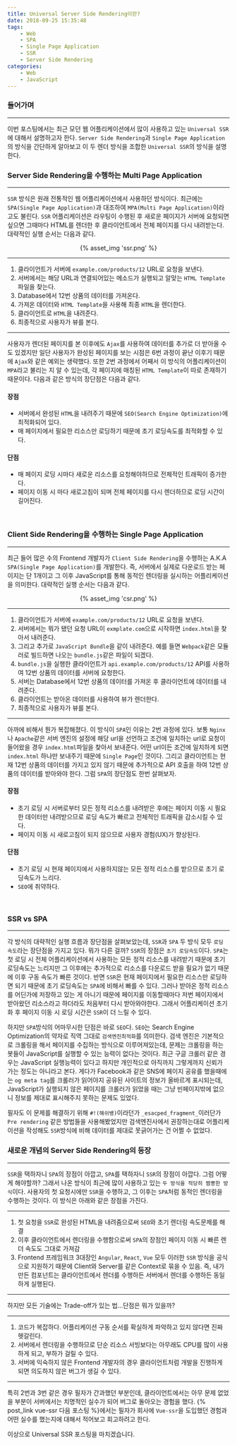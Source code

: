 ```yaml
---
title: Universal Server Side Rendering이란?
date: 2018-09-25 15:35:48
tags:
    - Web
    - SPA
    - Single Page Application
    - SSR
    - Server Side Rendering
categories:
    - Web
    - JavaScript
---
```


### 들어가며
***
이번 포스팅에서는 최근 모던 웹 어플리케이션에서 많이 사용하고 있는 `Universal SSR`에 대해서 설명하고자 한다.
`Server Side Rendering`과 `Single Page Application`의 방식을 간단하게 알아보고 이 두 렌더 방식을 조합한 `Universal SSR`의 방식을 설명한다.

### Server Side Rendering을 수행하는 Multi Page Application
***
`SSR` 방식은 원래 전통적인 웹 어플리케이션에서 사용하던 방식이다. 최근에는 `SPA(Single Page Application)`과 대조하여 `MPA(Multi Page Application)`이라고도 불린다.
`SSR` 어플리케이션은 라우팅이 수행된 후 새로운 페이지가 서버에 요청되면 싶으면 그때마다 HTML를 렌더한 후 클라이언트에서 전체 페이지를 다시 내려받는다.
대략적인 실행 순서는 다음과 같다.

<center>{% asset_img 'ssr.png' %}</center>

***
1. 클라이언트가 서버에 `example.com/products/12` URL로 요청을 보낸다.
2. 서버에서는 해당 URL과 연결되어있는 메소드가 실행되고 알맞는 `HTML Template`파일을 찾는다.
3. Database에서 12번 상품의 데이터를 가져온다.
4. 가져온 데이터와 `HTML Template`을 사용해 최종 `HTML`을 렌더한다.
5. 클라이언트로 `HTML`을 내려준다.
6. 최종적으로 사용자가 뷰를 본다.
***

사용자가 렌더된 페이지를 본 이후에도 `Ajax`를 사용하여 데이터를 추가로 더 받아올 수도 있겠지만 일단 사용자가 완성된 페이지를 보는 시점은 6번 과정이 끝난 이후기 때문에 `Ajax`와 같은 예외는 생략했다.
또한 2번 과정에서 어째서 이 방식의 어플리케이션이 `MPA`라고 불리는 지 알 수 있는데, 각 페이지에 매칭된 `HTML Template`이 따로 존재하기 때문이다.
다음과 같은 방식의 장단점은 다음과 같다.

#### 장점
- 서버에서 완성된 `HTML`을 내려주기 때문에 `SEO(Search Engine Optimization)`에 최적화되어 있다.
- 매 페이지에서 필요한 리소스만 로딩하기 때문에 초기 로딩속도를 최적화할 수 있다.

#### 단점
- 매 페이지 로딩 시마다 새로운 리소스를 요청해야하므로 전체적인 트래픽이 증가한다.
- 페이지 이동 시 마다 새로고침이 되며 전체 페이지를 다시 렌더하므로 로딩 시간이 길어진다.
<br>

### Client Side Rendering을 수행하는 Single Page Application
***
최근 들어 많은 수의 Frontend 개발자가 `Client Side Rendering`을 수행하는 A.K.A `SPA(Single Page Application)`를 개발한다. 즉, 서버에서 실제로 다운로드 받는 페이지는 단 1개이고 그 이후 JavaScript를 통해 동적인 렌더링을 실시하는 어플리케이션을 의미한다.
대략적인 실행 순서는 다음과 같다.

<center>{% asset_img 'csr.png' %}</center>

***
1. 클라이언트가 서버에 `example.com/products/12` URL로 요청을 보낸다.
2. 서버에서는 뭐가 됐던 요청 URL이 `exmplate.com`으로 시작하면 `index.html`을 찾아서 내려준다.
3. 그리고 추가로 `JavaScript Bundle`을 같이 내려준다. 예를 들면 `Webpack`같은 모듈러로 빌드하면 나오는 `bundle.js`같은 파일이 되겠다.
4. `bundle.js`을 실행한 클라이언트가 `api.example.com/products/12` API를 사용하여 12번 상품의 데이터를 서버에 요청한다.
5. 서버는 Database에서 12번 상품의 데이터를 가져온 후 클라이언트에 데이터를 내려준다.
6. 클라이언트는 받아온 데이터를 사용하여 뷰가 렌더한다.
7. 최종적으로 사용자가 뷰를 본다.
***

아까에 비해서 뭔가 복잡해졌다. 이 방식이 `SPA`인 이유는 2번 과정에 있다. 보통 `Nginx`나 `Apache`같은 서버 엔진의 설정에 해당 url을 선언하고 조건에 일치하는 url로 요청이 들어왔을 경우 `index.html`파일을 찾아서 보내준다. 어떤 url이든 조건에 일치하게 되면 `index.html` 하나만 보내주기 때문에 `Single Page`인 것이다.
그리고 클라이언트는 현재 12번 상품의 데이터를 가지고 있지 않기 때문에 추가적으로 API 호출을 하여 12번 상품의 데이터를 받아와야 한다.
그럼 `SPA`의 장단점도 한번 살펴보자.

#### 장점
- 초기 로딩 시 서버로부터 모든 정적 리소스를 내려받은 후에는 페이지 이동 시 필요한 데이터만 내려받으므로 로딩 속도가 빠르고 전체적인 트래픽을 감소시킬 수 있다.
- 페이지 이동 시 새로고침이 되지 않으므로 사용자 경험(UX)가 향상된다.

#### 단점
- 초기 로딩 시 현재 페이지에서 사용하지않는 모든 정적 리소스를 받으므로 초기 로딩속도가 느리다.
- `SEO`에 취약하다.
<br>

### SSR vs SPA
***
각 방식의 대략적인 실행 흐름과 장단점을 살펴보았는데, `SSR`과 `SPA` 두 방식 모두 `로딩 속도`라는 장단점을 가지고 있다. 뭐가 다른 걸까?
`SSR`의 장점은 `초기 로딩속도`이다. `SPA`는 첫 로딩 시 전체 어플리케이션에서 사용하는 모든 정적 리소스를 내려받기 때문에 초기 로딩속도는 느리지만 그 이후에는 추가적으로 리소스를 다운로드 받을 필요가 없기 때문에 이후 구동 속도가 빠른 것이다.
반면 `SSR`은 현재 페이지에서 필요한 리소스만 로딩하면 되기 때문에 초기 로딩속도는 `SPA`에 비해서 빠를 수 있다. 그러나 받아온 정적 리소스를 어딘가에 저장하고 있는 게 아니기 때문에 페이지를 이동할때마다 저번 페이지에서 받아왔던 리소스라고 하더라도 처음부터 다시 받아와야한다.
그래서 어플리케이션 초기화 후 페이지 이동 시 로딩 시간은 `SSR`이 더 느릴 수 있다.  

하지만 `SPA`방식의 어마무시한 단점은 바로 `SEO`다. `SEO`는 Search Engine Optimization의 약자로 직역 그대로 `검색엔진최적화`를 의미한다.
검색 엔진은 기본적으로 크롤링을 해서 페이지를 수집하는 방식으로 이루어져있는데, 문제는 크롤링을 하는 봇들이 JavaScript를 실행할 수 있는 능력이 없다는 것이다.
최근 구글 크롤러 같은 경우는 JavaScript 실행능력이 있다고 하지만 개인적으로 아직까지 그렇게까지 신뢰가 가는 정도는 아니라고 본다. 게다가 Facebook과 같은 SNS에 페이지 공유를 했을때에는 `og meta tag`를 크롤러가 읽어야지 공유된 사이트의 정보가 올바르게 표시되는데, JavaScript가 실행되지 않은 페이지를 크롤러가 읽었을 때는 그냥 빈페이지밖에 없으니 정보를 제대로 표시해주지 못하는 문제도 있었다.  

필자도 이 문제를 해결하기 위해 `#!(해쉬뱅)`이라던가 `_esacped_fragment_`이러단가 `Pre rendering` 같은 방법들을 사용해봤었지만 검색엔진사에서 권장하는대로 어플리케이션을 작성해도 `SSR`방식에 비해 데이터를 제대로 못긁어가는 건 어쩔 수 없었다.

### 새로운 개념의 Server Side Rendering의 등장
***
`SSR`을 택하자니 `SPA`의 장점이 아깝고, `SPA`를 택하자니 `SSR`의 장점이 아깝다. 그럼 어떻게 해야할까? 그래서 나온 방식이 최근에 많이 사용하고 있는 `두 방식을 적당히 짬뽕한 방식`이다.
 사용자의 첫 요청시에만 `SSR`을 수행하고, 그 이후는 `SPA`처럼 동적인 렌더링을 수행하는 것이다. 이 방식은 아래와 같은 장점을 가진다.

 ***
 1. 첫 요청을 `SSR`로 완성된 HTML을 내려줌으로써 `SEO`와 초기 렌더링 속도문제를 해결
 2. 이후 클라이언트에서 렌더링을 수행함으로써 `SPA`의 장점인 페이지 이동 시 빠른 렌더 속도도 그대로 가져감
 3. Frontend 프레임워크 3대장인 `Angular`, `React`, `Vue` 모두 이러한 `SSR` 방식을 공식으로 지원하기 때문에 Client와 Server를 같은 Context로 묶을 수 있음. 즉, 내가 만든 컴포넌트는 클라이언트에서 렌더를 수행하든 서버에서 렌더를 수행하든 동일하게 실행된다.
 ***

하지만 모든 기술에는 Trade-off가 있는 법...단점은 뭐가 있을까?

***
1. 코드가 복잡하다. 어플리케이션 구동 순서를 확실하게 파악하고 있지 않다면 진짜 헷갈린다.
2. 서버에서 렌더링을 수행하므로 단순 리소스 서빙보다는 아무래도 CPU를 많이 사용하게 되고, 부하가 걸릴 수 있다.
3. 서버에 익숙하지 않은 Frontend 개발자의 경우 클라이언트처럼 개발을 진행하게 되면 의도하지 않은 버그가 생길 수 있다.
***

특히 2번과 3번 같은 경우 필자가 간과했던 부분인데, 클라이언트에서는 아무 문제 없었을 부분이 서버에서는 치명적인 실수가 되어 버그로 돌아오는 경험을 했다.
{% post_link vue-ssr 다음 포스팅 %}에서는 필자가 회사에 `Vue-ssr`을 도입했던 경험과 어떤 실수를 했는지에 대해서 적어보고 회고하려고 한다.

이상으로 Universal SSR 포스팅을 마치겠습니다.
